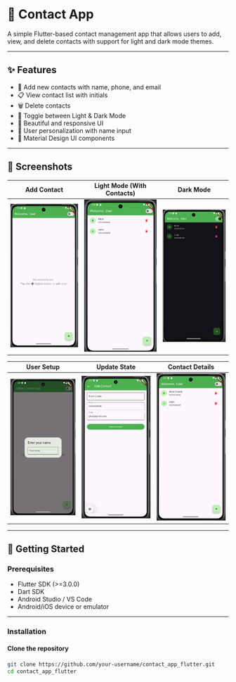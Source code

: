 # 📱 Contact App

A simple Flutter-based contact management app that allows users to add, view, and delete contacts with support for light and dark mode themes.

---

## ✨ Features

- 👤 Add new contacts with name, phone, and email
- 📋 View contact list with initials
- 🗑️ Delete contacts
- 🌙 Toggle between Light & Dark Mode
- 📱 Beautiful and responsive UI
- 👋 User personalization with name input
- 🎨 Material Design UI components

---

## 📸 Screenshots

| Add Contact | Light Mode (With Contacts) | Dark Mode |
|:-----------:|:--------------------------:|:---------:|
| ![Add Contact](assets/screenshots/no_contact_yet.png) | ![Contacts](assets/screenshots/after_adding.png) | ![Dark Mode](assets/screenshots/darkmode.png) |

|                       User Setup                        |                   Update State                   |                  Contact Details                  |
|:-------------------------------------------------------:|:------------------------------------------------:|:-------------------------------------------------:|
| ![User Setup](assets/screenshots/first_launch_page.png) | ![Update](assets/screenshots/update_contact.png) | ![Details](assets/screenshots/after_updating.png) |

---

## 🚀 Getting Started

### Prerequisites

- Flutter SDK (>=3.0.0)
- Dart SDK
- Android Studio / VS Code
- Android/iOS device or emulator

---

### Installation

#### Clone the repository

```bash
git clone https://github.com/your-username/contact_app_flutter.git
cd contact_app_flutter
